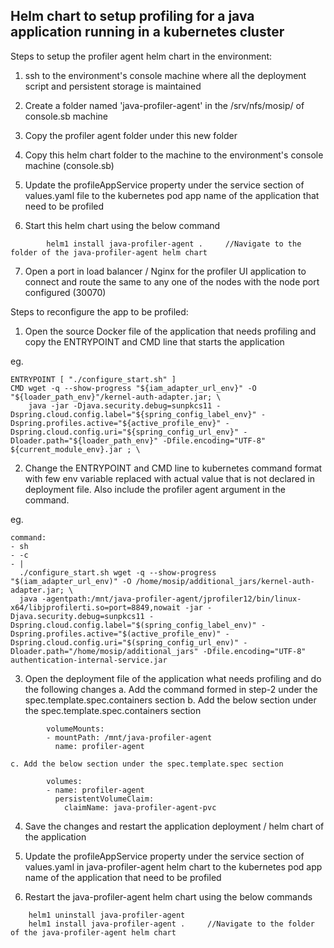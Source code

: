 ## Helm chart to setup profiling for a java application running in a kubernetes cluster

Steps to setup the profiler agent helm chart in the environment:

1. ssh to the environment's console machine where all the deployment script and persistent storage is maintained

2. Create a folder named 'java-profiler-agent' in the /srv/nfs/mosip/ of console.sb machine

3. Copy the profiler agent folder under this new folder

4. Copy this helm chart folder to the machine to the environment's console machine (console.sb)

5. Update the profileAppService property under the service section of values.yaml file to the kubernetes pod app name of the application that need to be profiled

6. Start this helm chart using the below command
````
        helm1 install java-profiler-agent .     //Navigate to the folder of the java-profiler-agent helm chart
````

7. Open a port in load balancer / Nginx for the profiler UI application to connect and route the same to any one of the nodes with the node port configured (30070)


Steps to reconfigure the app to be profiled:

1. Open the source Docker file of the application that needs profiling and copy the ENTRYPOINT and CMD line that starts the application

eg. 
````
ENTRYPOINT [ "./configure_start.sh" ]
CMD wget -q --show-progress "${iam_adapter_url_env}" -O "${loader_path_env}"/kernel-auth-adapter.jar; \
    java -jar -Djava.security.debug=sunpkcs11 -Dspring.cloud.config.label="${spring_config_label_env}" -Dspring.profiles.active="${active_profile_env}" -Dspring.cloud.config.uri="${spring_config_url_env}" -Dloader.path="${loader_path_env}" -Dfile.encoding="UTF-8" ${current_module_env}.jar ; \
````

2. Change the ENTRYPOINT and CMD line to kubernetes command format with few env variable replaced with actual value that is not declared in deployment file. Also include the profiler agent argument in the command.

eg.
````
command: 
- sh
- -c
- | 
  ./configure_start.sh wget -q --show-progress "$(iam_adapter_url_env)" -O /home/mosip/additional_jars/kernel-auth-adapter.jar; \
  java -agentpath:/mnt/java-profiler-agent/jprofiler12/bin/linux-x64/libjprofilerti.so=port=8849,nowait -jar -Djava.security.debug=sunpkcs11 -Dspring.cloud.config.label="$(spring_config_label_env)" -Dspring.profiles.active="$(active_profile_env)" -Dspring.cloud.config.uri="$(spring_config_url_env)" -Dloader.path="/home/mosip/additional_jars" -Dfile.encoding="UTF-8" authentication-internal-service.jar
````

3. Open the deployment file of the application what needs profiling and do the following changes 
	a. Add the command formed in step-2 under the spec.template.spec.containers section
	b. Add the below section under the spec.template.spec.containers section
````
		volumeMounts:
		- mountPath: /mnt/java-profiler-agent
		  name: profiler-agent
````
	c. Add the below section under the spec.template.spec section
````
        volumes:
        - name: profiler-agent
          persistentVolumeClaim:
            claimName: java-profiler-agent-pvc
````
4. Save the changes and restart the application deployment / helm chart of the application

5. Update the profileAppService property under the service section of values.yaml in java-profiler-agent helm chart to the kubernetes pod app name of the application that need to be profiled

6. Restart the java-profiler-agent helm chart using the below commands
````
	helm1 uninstall java-profiler-agent
	helm1 install java-profiler-agent .     //Navigate to the folder of the java-profiler-agent helm chart
````

